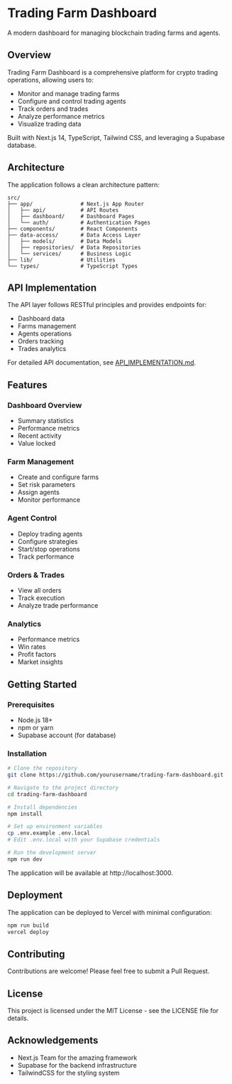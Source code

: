# Trading Farm Dashboard

A modern dashboard for managing blockchain trading farms and agents.

## Overview

Trading Farm Dashboard is a comprehensive platform for crypto trading operations, allowing users to:

- Monitor and manage trading farms
- Configure and control trading agents
- Track orders and trades
- Analyze performance metrics
- Visualize trading data

Built with Next.js 14, TypeScript, Tailwind CSS, and leveraging a Supabase database.

## Architecture

The application follows a clean architecture pattern:

```
src/
├── app/               # Next.js App Router
│   ├── api/           # API Routes
│   ├── dashboard/     # Dashboard Pages
│   └── auth/          # Authentication Pages
├── components/        # React Components
├── data-access/       # Data Access Layer
│   ├── models/        # Data Models
│   ├── repositories/  # Data Repositories
│   └── services/      # Business Logic
├── lib/               # Utilities
└── types/             # TypeScript Types
```

## API Implementation

The API layer follows RESTful principles and provides endpoints for:

- Dashboard data
- Farms management
- Agents operations
- Orders tracking
- Trades analytics

For detailed API documentation, see [API_IMPLEMENTATION.md](./API_IMPLEMENTATION.md).

## Features

### Dashboard Overview
- Summary statistics
- Performance metrics
- Recent activity
- Value locked

### Farm Management
- Create and configure farms
- Set risk parameters
- Assign agents
- Monitor performance

### Agent Control
- Deploy trading agents
- Configure strategies
- Start/stop operations
- Track performance

### Orders & Trades
- View all orders
- Track execution
- Analyze trade performance

### Analytics
- Performance metrics
- Win rates
- Profit factors
- Market insights

## Getting Started

### Prerequisites
- Node.js 18+ 
- npm or yarn
- Supabase account (for database)

### Installation

```bash
# Clone the repository
git clone https://github.com/yourusername/trading-farm-dashboard.git

# Navigate to the project directory
cd trading-farm-dashboard

# Install dependencies
npm install

# Set up environment variables
cp .env.example .env.local
# Edit .env.local with your Supabase credentials

# Run the development server
npm run dev
```

The application will be available at http://localhost:3000.

## Deployment

The application can be deployed to Vercel with minimal configuration:

```bash
npm run build
vercel deploy
```

## Contributing

Contributions are welcome! Please feel free to submit a Pull Request.

## License

This project is licensed under the MIT License - see the LICENSE file for details.

## Acknowledgements

- Next.js Team for the amazing framework
- Supabase for the backend infrastructure
- TailwindCSS for the styling system